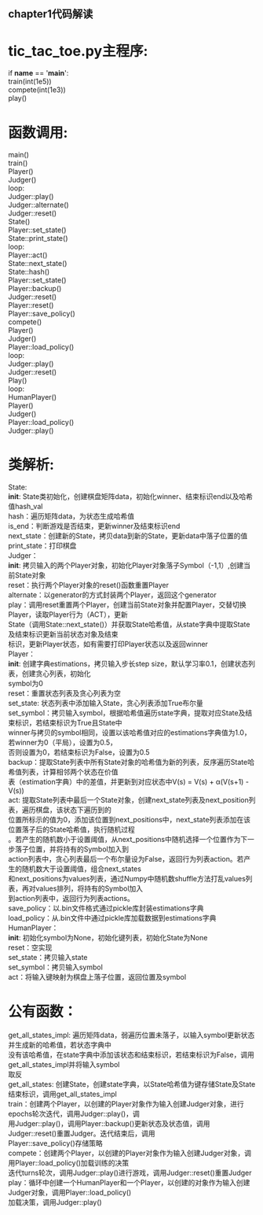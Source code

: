 ## chapter1代码解读  
# tic_tac_toe.py主程序:  
if __name__ == '__main__':  
    train(int(1e5))  
    compete(int(1e3))  
    play()  
  
# 函数调用:  
main()  
  train()  
    Player()  
    Judger()  
    loop:  
      Judger::play()   
  	  Judger::alternate()  
  	  Judger::reset()  
  	  State()  
  	  Player::set_state()  
  	  State::print_state()  
  	  loop:  
  	    Player::act()  
  		State::next_state()  
  		State::hash()  
  		Player::set_state()  
  	Player::backup()  
  	Judger::reset()  
  	  Player::reset()  
    Player::save_policy()  
  compete()  
    Player()  
    Judger()  
    Player::load_policy()  
    loop:  
      Judger::play()  
  	Judger::reset()  
  Play()  
    loop:  
      HumanPlayer()  
      Player()  
      Judger()  
      Player::load_policy()  
      Judger::play()  
  
# 类解析:  
State:  
  __init__: State类初始化，创建棋盘矩阵data，初始化winner、结束标识end以及哈希值hash_val  
  hash：遍历矩阵data，为状态生成哈希值  
  is_end：判断游戏是否结束，更新winner及结束标识end  
  next_state：创建新的State，拷贝data到新的State，更新data中落子位置的值  
  print_state：打印棋盘  
Judger：  
  __init__: 拷贝输入的两个Player对象，初始化Player对象落子Symbol（-1,1）,创建当前State对象  
  reset：执行两个Player对象的reset()函数重置Player  
  alternate：以generator的方式封装两个Player，返回这个generator  
  play：调用reset重置两个Player，创建当前State对象并配置Player，交替切换Player，读取Player行为（ACT），更新  
  State（调用State::next_state()）并获取State哈希值，从state字典中提取State及结束标识更新当前状态对象及结束  
标识，更新Player状态，如有需要打印Player状态以及返回winner  
Player：  
  __init__: 创建字典estimations，拷贝输入步长step size，默认学习率0.1，创建状态列表，创建贪心列表，初始化  
  symbol为0  
  reset：重置状态列表及贪心列表为空  
  set_state: 状态列表中添加输入State，贪心列表添加True布尔量  
  set_symbol：拷贝输入symbol，根据哈希值遍历state字典，提取对应State及结束标识，若结束标识为True且State中  
winner与拷贝的symbol相同，设置以该哈希值对应的estimations字典值为1.0，若winner为0（平局），设置为0.5，  
否则设置为0，若结束标识为False，设置为0.5  
  backup：提取State列表中所有State对象的哈希值为新的列表，反序遍历State哈希值列表，计算相邻两个状态在价值  
表（estimation字典）中的差值，并更新到对应状态中V(s) = V(s) + α(V(s+1) - V(s))  
  act: 提取State列表中最后一个State对象，创建next_state列表及next_position列表，遍历棋盘，该状态下遍历到的  
位置所标示的值为0，添加该位置到next_positions中，next_state列表添加在该位置落子后的State哈希值，执行随机过程  
。若产生的随机数小于设置阈值，从next_positions中随机选择一个位置作为下一步落子位置，并将持有的Symbol加入到  
action列表中，贪心列表最后一个布尔量设为False，返回行为列表action。若产生的随机数大于设置阈值，组合next_states  
和next_positions为values列表，通过Numpy中随机数shuffle方法打乱values列表，再对values排列，将持有的Symbol加入  
到action列表中，返回行为列表actions。  
  save_policy：以.bin文件格式通过pickle库封装estimations字典  
  load_policy：从.bin文件中通过pickle库加载数据到estimations字典  
HumanPlayer：  
  __init__: 初始化symbol为None，初始化键列表，初始化State为None  
  reset：空实现  
  set_state：拷贝输入state  
  set_symbol：拷贝输入symbol  
  act：将输入键映射为棋盘上落子位置，返回位置及symbol  
  
# 公有函数：  
get_all_states_impl: 遍历矩阵data，弱遍历位置未落子，以输入symbol更新状态并生成新的哈希值，若状态字典中  
没有该哈希值，在state字典中添加该状态和结束标识，若结束标识为False，调用get_all_states_impl并将输入symbol  
取反  
get_all_states: 创建State，创建state字典，以State哈希值为键存储State及State结束标识，调用get_all_states_impl  
train：创建两个Player，以创建的Player对象作为输入创建Judger对象，进行epochs轮次迭代，调用Judger::play()，调  
用Judger::play()，调用Player::backup()更新状态及状态值，调用Judger::reset()重置Judger。迭代结束后，调用  
Player::save_policy()存储策略  
compete：创建两个Player，以创建的Player对象作为输入创建Judger对象，调用Player::load_policy()加载训练的决策  
迭代turns轮次，调用Judger::play()进行游戏，调用Judger::reset()重置Judger  
play：循环中创建一个HumanPlayer和一个Player，以创建的对象作为输入创建Judger对象，调用Player::load_policy()  
加载决策，调用Judger::play()  


